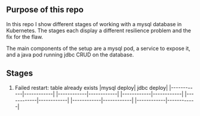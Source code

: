## Purpose of this repo
In this repo I show different stages of working with a mysql database in Kubernetes.
The stages each display a different resilience problem and the fix for the flaw.

The main components of the setup are a mysql pod, a service to expose it, and a java pod running jdbc CRUD on the database.

## Stages
1. Failed restart: table already exists
|mysql deploy| jdbc deploy|
|------------|------------|
|------------|------------|
|------------|------------|
|------------|------------|
|------------|------------|
|------------|------------|

